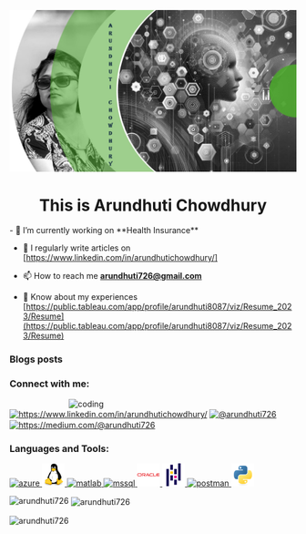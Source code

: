 ![logo](https://github.com/arundhuti726/Profile/blob/main/POSTER.jpg)
<h1 align="center">This is Arundhuti Chowdhury</h1>
- 🔭 I’m currently working on **Health Insurance**

- 📝 I regularly write articles on [https://www.linkedin.com/in/arundhutichowdhury/]

- 📫 How to reach me **arundhuti726@gmail.com**

- 📄 Know about my experiences [https://public.tableau.com/app/profile/arundhuti8087/viz/Resume_2023/Resume](https://public.tableau.com/app/profile/arundhuti8087/viz/Resume_2023/Resume)

### Blogs posts
<!-- BLOG-POST-LIST:START -->
<!-- BLOG-POST-LIST:END -->

<h3 align="left">Connect with me:</h3>
<img align="right" alt="coding" width=400 src=["(https://www.google.com/imgres?imgurl=https%3A%2F%2Fi.pinimg.com%2Foriginals%2Fe7%2F26%2Fc7%2Fe726c74ac081eed50feee1433d12c998.gif&tbnid=tkD88475CNPNmM&vet=10CBUQxiAoBmoXChMIkLe2m9zbhwMVAAAAAB0AAAAAEDQ..i&imgrefurl=https%3A%2F%2Fwww.pinterest.com%2Fpin%2Fhello-dribbble-by-chlo-chassany--717268678168057748%2F&docid=6zN6nteKRMUD4M&w=800&h=600&itg=1&q=Animated%20Coding%20GIF%20girl&ved=0CBUQxiAoBmoXChMIkLe2m9zbhwMVAAAAAB0AAAAAEDQ)"]>

<p align="left">
<a href="https://linkedin.com/in/https://www.linkedin.com/in/arundhutichowdhury/" target="blank"><img align="center" src="https://raw.githubusercontent.com/rahuldkjain/github-profile-readme-generator/master/src/images/icons/Social/linked-in-alt.svg" alt="https://www.linkedin.com/in/arundhutichowdhury/" height="30" width="40" /></a>
<a href="https://medium.com/@arundhuti726" target="blank"><img align="center" src="https://raw.githubusercontent.com/rahuldkjain/github-profile-readme-generator/master/src/images/icons/Social/medium.svg" alt="@arundhuti726" height="30" width="40" /></a>
<a href="/https://medium.com/@arundhuti726" target="blank"><img align="center" src="https://raw.githubusercontent.com/rahuldkjain/github-profile-readme-generator/master/src/images/icons/Social/rss.svg" alt="https://medium.com/@arundhuti726" height="30" width="40" /></a>
</p>

<h3 align="left">Languages and Tools:</h3>
<p align="left"> <a href="https://azure.microsoft.com/en-in/" target="_blank" rel="noreferrer"> <img src="https://www.vectorlogo.zone/logos/microsoft_azure/microsoft_azure-icon.svg" alt="azure" width="40" height="40"/> </a> <a href="https://www.linux.org/" target="_blank" rel="noreferrer"> <img src="https://raw.githubusercontent.com/devicons/devicon/master/icons/linux/linux-original.svg" alt="linux" width="40" height="40"/> </a> <a href="https://www.mathworks.com/" target="_blank" rel="noreferrer"> <img src="https://upload.wikimedia.org/wikipedia/commons/2/21/Matlab_Logo.png" alt="matlab" width="40" height="40"/> </a> <a href="https://www.microsoft.com/en-us/sql-server" target="_blank" rel="noreferrer"> <img src="https://www.svgrepo.com/show/303229/microsoft-sql-server-logo.svg" alt="mssql" width="40" height="40"/> </a> <a href="https://www.oracle.com/" target="_blank" rel="noreferrer"> <img src="https://raw.githubusercontent.com/devicons/devicon/master/icons/oracle/oracle-original.svg" alt="oracle" width="40" height="40"/> </a> <a href="https://pandas.pydata.org/" target="_blank" rel="noreferrer"> <img src="https://raw.githubusercontent.com/devicons/devicon/2ae2a900d2f041da66e950e4d48052658d850630/icons/pandas/pandas-original.svg" alt="pandas" width="40" height="40"/> </a> <a href="https://postman.com" target="_blank" rel="noreferrer"> <img src="https://www.vectorlogo.zone/logos/getpostman/getpostman-icon.svg" alt="postman" width="40" height="40"/> </a> <a href="https://www.python.org" target="_blank" rel="noreferrer"> <img src="https://raw.githubusercontent.com/devicons/devicon/master/icons/python/python-original.svg" alt="python" width="40" height="40"/> </a> </p>

<p><img align="left" src="https://github-readme-stats.vercel.app/api/top-langs?username=arundhuti726&show_icons=true&locale=en&layout=compact" alt="arundhuti726" /></p>

<p>&nbsp;<img align="center" src="https://github-readme-stats.vercel.app/api?username=arundhuti726&show_icons=true&locale=en" alt="arundhuti726" /></p>

<p><img align="center" src="https://github-readme-streak-stats.herokuapp.com/?user=arundhuti726&" alt="arundhuti726" /></p>
